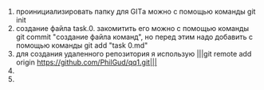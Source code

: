 1. проинициализировать папку для GITа можно с помощью команды git init <br>
2. создание файла task.0. закомитить его можно с помощью команды git commit "создание файла команд", но перед этим надо добавить с помощью команды git add "task 0.md"<br>
3. для создания удаленного репозитория я использую |||git remote add origin https://github.com/PhilGud/qq1.git|||<br>
4. 
5. 